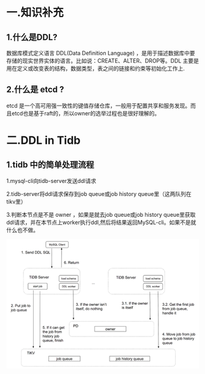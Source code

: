 # 一.知识补充

## 1.什么是DDL?

数据库模式定义语言 DDL(Data Definition Language) ，是用于描述数据库中要存储的现实世界实体的语言。比如说：CREATE、ALTER、DROP等。DDL 主要是用在定义或改变表的结构，数据类型，表之间的链接和约束等初始化工作上.

## 2.什么是 etcd ?

etcd 是一个高可用强一致性的键值存储仓库，一般用于配置共享和服务发现。而且etcd也是基于raft的，所以owner的选举过程也是很好理解的。

# 二.DDL in Tidb

## 1.tidb 中的简单处理流程

1.mysql-cli向tidb-server发送ddl请求

2.tidb-server将ddl请求保存到job queue或job history queue里（这两队列在tikv里）

3.判断本节点是不是 owner ，如果是就去job queue或job history queue里获取ddl请求，并在本节点上worker执行ddl,然后将结果返回MySQL-cli。如果不是就什么也不做。

![](ddl1.png)







